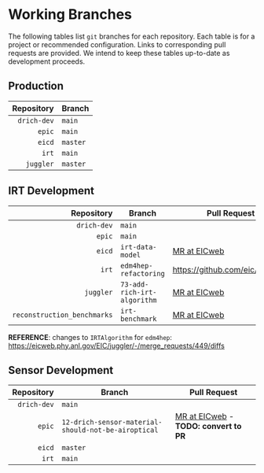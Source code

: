 # Working Branches

The following tables list `git` branches for each repository. Each table is for a 
project or recommended configuration. Links to corresponding pull requests are provided.
We intend to keep these tables up-to-date as development proceeds.

## Production
| Repository                  | Branch   |
| --:                         | ---      |
| `drich-dev`                 | `main`   |
| `epic`                      | `main`   |
| `eicd`                      | `master` |
| `irt`                       | `main`   |
| `juggler`                   | `master` |

## IRT Development
| Repository                  | Branch                      | Pull Request                                                                                             |
| --:                         | ---                         | ---                                                                                                      |
| `drich-dev`                 | `main`                      |                                                                                                          |
| `epic`                      | `main`                      |                                                                                                          |
| `eicd`                      | `irt-data-model`            | [MR at EICweb](https://eicweb.phy.anl.gov/EIC/eicd/-/merge_requests/70)                                  |
| `irt`                       | `edm4hep-refactoring`       | https://github.com/eic/irt/pull/2                                                                        |
| `juggler`                   | `73-add-rich-irt-algorithm` | [MR at EICweb](https://eicweb.phy.anl.gov/EIC/juggler/-/merge_requests/377)                              |
| `reconstruction_benchmarks` | `irt-benchmark`             | [MR at EICweb](https://eicweb.phy.anl.gov/EIC/benchmarks/reconstruction_benchmarks/-/merge_requests/222) |

**REFERENCE**: changes to `IRTAlgorithm` for `edm4hep`: <https://eicweb.phy.anl.gov/EIC/juggler/-/merge_requests/449/diffs>

## Sensor Development
| Repository  | Branch                                              | Pull Request                                                                                                 |
| --:         | ---                                                 | ---                                                                                                          |
| `drich-dev` | `main`                                              |                                                                                                              |
| `epic`      | `12-drich-sensor-material-should-not-be-airoptical` | [MR at EICweb](https://eicweb.phy.anl.gov/EIC/detectors/ecce/-/merge_requests/28) - **TODO: convert to PR**  |
| `eicd`      | `master`                                            |                                                                                                              |
| `irt`       | `main`                                              |                                                                                                              |
